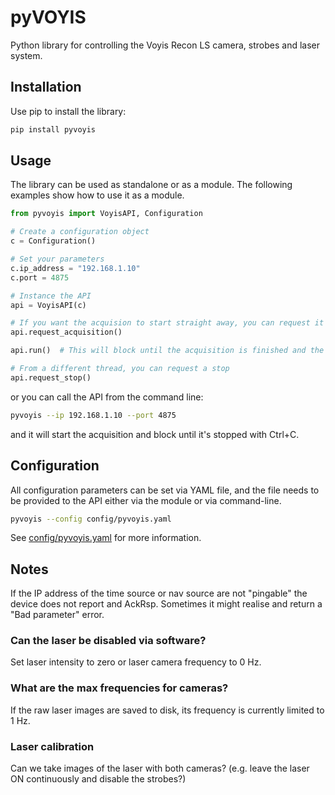 # pyVOYIS
Python library for controlling the Voyis Recon LS camera, strobes and laser system.

## Installation
Use pip to install the library:

```bash
pip install pyvoyis
```

## Usage
The library can be used as standalone or as a module. The following examples show how to use it as a module.

```python
from pyvoyis import VoyisAPI, Configuration

# Create a configuration object
c = Configuration()

# Set your parameters
c.ip_address = "192.168.1.10"
c.port = 4875

# Instance the API
api = VoyisAPI(c)

# If you want the acquision to start straight away, you can request it
api.request_acquisition()

api.run()  # This will block until the acquisition is finished and the API disconnected

# From a different thread, you can request a stop
api.request_stop()
```

or you can call the API from the command line:

```bash
pyvoyis --ip 192.168.1.10 --port 4875
```

and it will start the acquisition and block until it's stopped with Ctrl+C.

## Configuration

All configuration parameters can be set via YAML file, and the file needs to be provided
to the API either via the module or via command-line.

```bash
pyvoyis --config config/pyvoyis.yaml
```

See [config/pyvoyis.yaml](config/pyvoyis.yaml) for more information.


## Notes

If the IP address of the time source or nav source are not "pingable" the device does not report and AckRsp. Sometimes it might realise and return a "Bad parameter" error.

### Can the laser be disabled via software?
Set laser intensity to zero or laser camera frequency to 0 Hz.

### What are the max frequencies for cameras?
If the raw laser images are saved to disk, its frequency is currently limited to 1 Hz.

### Laser calibration
Can we take images of the laser with both cameras? (e.g. leave the laser ON continuously and disable the strobes?)
